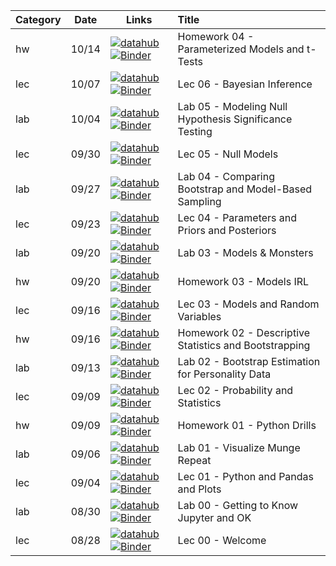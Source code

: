Category | Date  | Links               | Title
-------- | ----- | ------------------- |:------
hw | 10/14 | [![datahub]({{site.url}}/content/shared/img/interact_badge.svg)]({{site.interact}}hw/04_parameter_null) [![Binder](https://mybinder.org/badge_logo.svg)]({{site.binder}}hw/04_parameter_null) | Homework 04 - Parameterized Models and t-Tests
lec | 10/07 | [![datahub]({{site.url}}/content/shared/img/interact_badge.svg)]({{site.interact}}lec/06_bayes) [![Binder](https://mybinder.org/badge_logo.svg)]({{site.binder}}lec/06_bayes) | Lec 06 - Bayesian Inference
lab | 10/04 | [![datahub]({{site.url}}/content/shared/img/interact_badge.svg)]({{site.interact}}lab/05_null) [![Binder](https://mybinder.org/badge_logo.svg)]({{site.binder}}lab/05_null) | Lab 05 - Modeling Null Hypothesis Significance Testing
lec | 09/30 | [![datahub]({{site.url}}/content/shared/img/interact_badge.svg)]({{site.interact}}lec/05_null) [![Binder](https://mybinder.org/badge_logo.svg)]({{site.binder}}lec/05_null) | Lec 05 - Null Models
lab | 09/27 | [![datahub]({{site.url}}/content/shared/img/interact_badge.svg)]({{site.interact}}lab/04_parameters) [![Binder](https://mybinder.org/badge_logo.svg)]({{site.binder}}lab/04_parameters) | Lab 04 - Comparing Bootstrap and Model-Based Sampling
lec | 09/23 | [![datahub]({{site.url}}/content/shared/img/interact_badge.svg)]({{site.interact}}lec/04_parameters) [![Binder](https://mybinder.org/badge_logo.svg)]({{site.binder}}lec/04_parameters) | Lec 04 - Parameters and Priors and Posteriors
lab | 09/20 | [![datahub]({{site.url}}/content/shared/img/interact_badge.svg)]({{site.interact}}lab/03_models) [![Binder](https://mybinder.org/badge_logo.svg)]({{site.binder}}lab/03_models) | Lab 03 - Models & Monsters
hw | 09/20 | [![datahub]({{site.url}}/content/shared/img/interact_badge.svg)]({{site.interact}}hw/03_models) [![Binder](https://mybinder.org/badge_logo.svg)]({{site.binder}}hw/03_models) | Homework 03 - Models IRL
lec | 09/16 | [![datahub]({{site.url}}/content/shared/img/interact_badge.svg)]({{site.interact}}lec/03_models) [![Binder](https://mybinder.org/badge_logo.svg)]({{site.binder}}lec/03_models) | Lec 03 - Models and Random Variables
hw | 09/16 | [![datahub]({{site.url}}/content/shared/img/interact_badge.svg)]({{site.interact}}hw/02_bootstrap) [![Binder](https://mybinder.org/badge_logo.svg)]({{site.binder}}hw/02_bootstrap) | Homework 02 - Descriptive Statistics and Bootstrapping
lab | 09/13 | [![datahub]({{site.url}}/content/shared/img/interact_badge.svg)]({{site.interact}}lab/02_bootstrap) [![Binder](https://mybinder.org/badge_logo.svg)]({{site.binder}}lab/02_bootstrap) | Lab 02 - Bootstrap Estimation for Personality Data
lec | 09/09 | [![datahub]({{site.url}}/content/shared/img/interact_badge.svg)]({{site.interact}}lec/02_bootstrap) [![Binder](https://mybinder.org/badge_logo.svg)]({{site.binder}}lec/02_bootstrap) | Lec 02 - Probability and Statistics
hw | 09/09 | [![datahub]({{site.url}}/content/shared/img/interact_badge.svg)]({{site.interact}}hw/01_python) [![Binder](https://mybinder.org/badge_logo.svg)]({{site.binder}}hw/01_python) | Homework 01 - Python Drills
lab | 09/06 | [![datahub]({{site.url}}/content/shared/img/interact_badge.svg)]({{site.interact}}lab/01_python) [![Binder](https://mybinder.org/badge_logo.svg)]({{site.binder}}lab/01_python) | Lab 01 - Visualize Munge Repeat
lec | 09/04 | [![datahub]({{site.url}}/content/shared/img/interact_badge.svg)]({{site.interact}}lec/01_python) [![Binder](https://mybinder.org/badge_logo.svg)]({{site.binder}}lec/01_python) | Lec 01 - Python and Pandas and Plots
lab | 08/30 | [![datahub]({{site.url}}/content/shared/img/interact_badge.svg)]({{site.interact}}lab/00_welcome) [![Binder](https://mybinder.org/badge_logo.svg)]({{site.binder}}lab/00_welcome) | Lab 00 - Getting to Know Jupyter and OK
lec | 08/28 | [![datahub]({{site.url}}/content/shared/img/interact_badge.svg)]({{site.interact}}lec/00_welcome) [![Binder](https://mybinder.org/badge_logo.svg)]({{site.binder}}lec/00_welcome) | Lec 00 - Welcome
